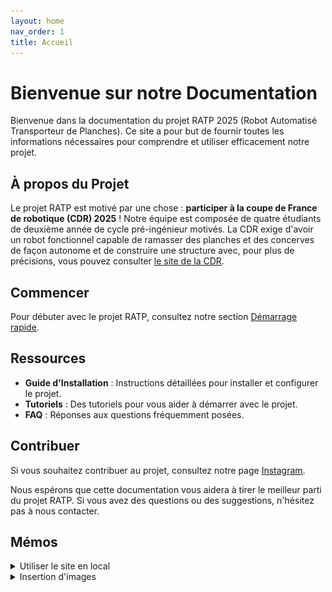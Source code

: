 ```yaml
---
layout: home
nav_order: 1
title: Accueil
---
```


# Bienvenue sur notre Documentation

Bienvenue dans la documentation du projet RATP 2025 (Robot Automatisé Transporteur de Planches). Ce site a pour but de fournir toutes les informations nécessaires pour comprendre et utiliser efficacement notre projet.

## À propos du Projet

Le projet RATP est motivé par une chose : **participer à la coupe de France de robotique (CDR) 2025** ! Notre équipe est composée de quatre étudiants de deuxième année de cycle pré-ingénieur motivés. La CDR exige d'avoir un robot fonctionnel capable de ramasser des planches et des concerves de façon autonome et de construire une structure avec, pour plus de précisions, vous pouvez consulter [le site de la CDR](https://www.coupederobotique.fr/). 

## Commencer
Pour débuter avec le projet RATP, consultez notre section [Démarrage rapide](/404).

## Ressources

- **Guide d'Installation** : Instructions détaillées pour installer et configurer le projet.
- **Tutoriels** : Des tutoriels pour vous aider à démarrer avec le projet.
- **FAQ** : Réponses aux questions fréquemment posées.

## Contribuer

Si vous souhaitez contribuer au projet, consultez notre page [Instagram](https://www.instagram.com/equipe_ratp/?utm_source=ig_web_button_share_sheet&igshid=OGQ5ZDc2ODk2ZA==).

Nous espérons que cette documentation vous aidera à tirer le meilleur parti du projet RATP. Si vous avez des questions ou des suggestions, n'hésitez pas à nous contacter.

## Mémos

<details markdown="block">
<summary>Utiliser le site en local</summary>

### Prérequis

- git
- [Ruby](https://www.ruby-lang.org/fr/documentation/installation/)

### Execution

1. Cloner le répertoire git localement
```sh
git clone https://github.com/Unimakers/CDR-2025-I3-RATP.git
```

2. Installer les dépendances à l'aide de bundler
```sh
cd CDR-2025-I3-RATP/docs # On se place dans le répertoire précédemment cloné
bundle install
```

3. Executer le site
```sh
bundle exec jekyll serve
```

4. Ouvrer le navigateur web à l'adresse `http://localhost:4000`

Les modifications apportées aux fichiers markdown prendrons automatiquement effet après sauvegarde de ces derniers et rafraichissement de la page.

</details>

<details markdown="block">
<summary>Insertion d'images</summary>

Pour inserer une image, l'ajouter dans le répertoire `assets` contenu dans `docs` puis créer un chemin semblable à celui de la page courrante.

__Exemple :__

- Si le document édité est `Robot/Programmation/index.md`, le chemin vers l'image sera `../../assets/Robot/Programmation/index/image.png`.

- Le chemin d'accès à l'image est relatif, le répertoire `docs/` est considéré comme étant la racine. Si le document édité se trouve dans un/des sous répertoire(s) de `docs/`, le chemin d'accès relatif à l'image comportera autant de retour de dossier que de sous dossiers dans lesquels se trouve le document :
    
    - Accès images depuis `docs/` : `assets/{folder_name}/*.png` où `{folder_name}` devra être remplacé par le nom du document. Celui-ci étant index, les images se trouveront dans `assets/index/`. `docs/` est la racine donc le chemin d'accès relatif aux images ne comporte pas de retour de dossier.

    - Accès images dans `docs/Robot/` : `../assets/Robot/{folder_name}/*.png`. `Robot/` est un répertoire de `docs` donc le chemin d'accès relatif à l'image comportera un retour de dossier.

    - Accès images dans `docs/Robot/Programmation/` : `../../assets/Robot/Programmation/*.png`. `Programmation/` est un sous répertoire de `docs` donc le chemin d'accès relatif à l'image comportera deux retours de dossier.

    - ...

Les balise html de l'image inserée ci-après :
```markdown
Lorem ipsum dolor sit amet, consectetur adipiscing elit, sed do eiusmod tempor incididunt ut labore et dolore magna aliqua.

<img src="assets/index/exemple.png" title="Image d'exemple" width="100%" />

Ut enim ad minim veniam, quis nostrud exercitation ullamco laboris nisi ut aliquip ex ea commodo consequat.
```

<img src="assets/index/exemple.png" title="Image d'exemple" width="100%" />
{: .text-center }

Ces balises pourront être suivie de `{: .text-center }` sur la ligne suivante pour centrer l'image comme suit :

```markdown
Lorem ipsum dolor sit amet, consectetur adipiscing elit, sed do eiusmod tempor incididunt ut labore et dolore magna aliqua.

<img src="assets/index/exemple.png" title="Image d'exemple" width="100%" />
{: .text-center }

Ut enim ad minim veniam, quis nostrud exercitation ullamco laboris nisi ut aliquip ex ea commodo consequat.
```

</details>